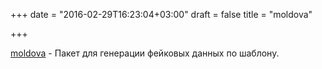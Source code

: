 +++
date = "2016-02-29T16:23:04+03:00"
draft = false
title = "moldova"

+++

<p><a href="https://github.com/stabbycutyou/moldova">moldova</a>&nbsp;- Пакет для генерации фейковых данных по шаблону.</p>

